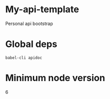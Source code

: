 # My-api-template
Personal api bootstrap

# Global deps

`babel-cli apidoc`

# Minimum node version

6
